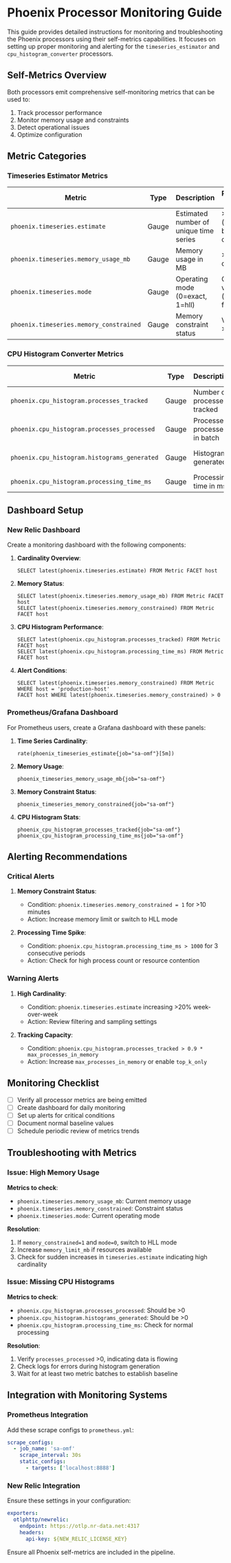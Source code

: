 # Phoenix Processor Monitoring Guide

This guide provides detailed instructions for monitoring and troubleshooting the Phoenix processors using their self-metrics capabilities. It focuses on setting up proper monitoring and alerting for the `timeseries_estimator` and `cpu_histogram_converter` processors.

## Self-Metrics Overview

Both processors emit comprehensive self-monitoring metrics that can be used to:

1. Track processor performance
2. Monitor memory usage and constraints
3. Detect operational issues
4. Optimize configuration

## Metric Categories

### Timeseries Estimator Metrics

| Metric | Type | Description | Recommended Alerting |
|--------|------|-------------|----------------------|
| `phoenix.timeseries.estimate` | Gauge | Estimated number of unique time series | >100,000 (adjustable based on capacity) |
| `phoenix.timeseries.memory_usage_mb` | Gauge | Memory usage in MB | >80% of configured limit |
| `phoenix.timeseries.mode` | Gauge | Operating mode (0=exact, 1=hll) | Change in value (indicates fallback) |
| `phoenix.timeseries.memory_constrained` | Gauge | Memory constraint status | Value=1 for >10 minutes |

### CPU Histogram Converter Metrics

| Metric | Type | Description | Recommended Alerting |
|--------|------|-------------|----------------------|
| `phoenix.cpu_histogram.processes_tracked` | Gauge | Number of processes tracked | Sudden drops (>30%) |
| `phoenix.cpu_histogram.processes_processed` | Gauge | Processes processed in batch | Zero for multiple intervals |
| `phoenix.cpu_histogram.histograms_generated` | Gauge | Histograms generated | Zero for multiple intervals |
| `phoenix.cpu_histogram.processing_time_ms` | Gauge | Processing time in ms | >1000ms consistently |

## Dashboard Setup

### New Relic Dashboard

Create a monitoring dashboard with the following components:

1. **Cardinality Overview**:
   ```
   SELECT latest(phoenix.timeseries.estimate) FROM Metric FACET host
   ```

2. **Memory Status**:
   ```
   SELECT latest(phoenix.timeseries.memory_usage_mb) FROM Metric FACET host
   SELECT latest(phoenix.timeseries.memory_constrained) FROM Metric FACET host
   ```

3. **CPU Histogram Performance**:
   ```
   SELECT latest(phoenix.cpu_histogram.processes_tracked) FROM Metric FACET host
   SELECT latest(phoenix.cpu_histogram.processing_time_ms) FROM Metric FACET host
   ```

4. **Alert Conditions**:
   ```
   SELECT latest(phoenix.timeseries.memory_constrained) FROM Metric WHERE host = 'production-host'
   FACET host WHERE latest(phoenix.timeseries.memory_constrained) > 0
   ```

### Prometheus/Grafana Dashboard

For Prometheus users, create a Grafana dashboard with these panels:

1. **Time Series Cardinality**:
   ```
   rate(phoenix_timeseries_estimate{job="sa-omf"}[5m])
   ```

2. **Memory Usage**:
   ```
   phoenix_timeseries_memory_usage_mb{job="sa-omf"}
   ```

3. **Memory Constraint Status**:
   ```
   phoenix_timeseries_memory_constrained{job="sa-omf"}
   ```

4. **CPU Histogram Stats**:
   ```
   phoenix_cpu_histogram_processes_tracked{job="sa-omf"}
   phoenix_cpu_histogram_processing_time_ms{job="sa-omf"}
   ```

## Alerting Recommendations

### Critical Alerts

1. **Memory Constraint Status**:
   - Condition: `phoenix.timeseries.memory_constrained = 1` for >10 minutes
   - Action: Increase memory limit or switch to HLL mode

2. **Processing Time Spike**:
   - Condition: `phoenix.cpu_histogram.processing_time_ms > 1000` for 3 consecutive periods
   - Action: Check for high process count or resource contention

### Warning Alerts

1. **High Cardinality**:
   - Condition: `phoenix.timeseries.estimate` increasing >20% week-over-week
   - Action: Review filtering and sampling settings

2. **Tracking Capacity**:
   - Condition: `phoenix.cpu_histogram.processes_tracked > 0.9 * max_processes_in_memory`
   - Action: Increase `max_processes_in_memory` or enable `top_k_only`

## Monitoring Checklist

- [ ] Verify all processor metrics are being emitted
- [ ] Create dashboard for daily monitoring
- [ ] Set up alerts for critical conditions
- [ ] Document normal baseline values
- [ ] Schedule periodic review of metrics trends

## Troubleshooting with Metrics

### Issue: High Memory Usage

**Metrics to check**:
- `phoenix.timeseries.memory_usage_mb`: Current memory usage
- `phoenix.timeseries.memory_constrained`: Constraint status
- `phoenix.timeseries.mode`: Current operating mode

**Resolution**:
1. If `memory_constrained=1` and `mode=0`, switch to HLL mode
2. Increase `memory_limit_mb` if resources available
3. Check for sudden increases in `timeseries.estimate` indicating high cardinality

### Issue: Missing CPU Histograms

**Metrics to check**:
- `phoenix.cpu_histogram.processes_processed`: Should be >0
- `phoenix.cpu_histogram.histograms_generated`: Should be >0
- `phoenix.cpu_histogram.processing_time_ms`: Check for normal processing

**Resolution**:
1. Verify `processes_processed` >0, indicating data is flowing
2. Check logs for errors during histogram generation
3. Wait for at least two metric batches to establish baseline

## Integration with Monitoring Systems

### Prometheus Integration

Add these scrape configs to `prometheus.yml`:

```yaml
scrape_configs:
  - job_name: 'sa-omf'
    scrape_interval: 30s
    static_configs:
      - targets: ['localhost:8888']
```

### New Relic Integration

Ensure these settings in your configuration:

```yaml
exporters:
  otlphttp/newrelic:
    endpoint: https://otlp.nr-data.net:4317
    headers:
      api-key: ${NEW_RELIC_LICENSE_KEY}
```

Ensure all Phoenix self-metrics are included in the pipeline.